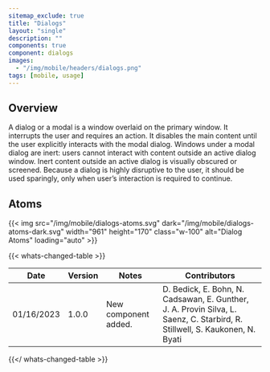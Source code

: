 ```yaml
---
sitemap_exclude: true
title: "Dialogs"
layout: "single"
description: ""
components: true
component: dialogs
images:
  - "/img/mobile/headers/dialogs.png"
tags: [mobile, usage]
---
```

## Overview

A dialog or a modal is a window overlaid on the primary window. It interrupts the user and requires an action. It disables the main content until the user explicitly interacts with the modal dialog. Windows under a modal dialog are inert: users cannot interact with content outside an active dialog window. Inert content outside an active dialog is visually obscured or screened. Because a dialog is highly disruptive to the user, it should be used sparingly, only when user’s interaction is required to continue.

## Atoms

{{< img src="/img/mobile/dialogs-atoms.svg" dark="/img/mobile/dialogs-atoms-dark.svg" width="961" height="170" class="w-100" alt="Dialog Atoms" loading="auto" >}}

{{< whats-changed-table >}}

| Date       | Version | Notes                               | Contributors |
| ---------- | ------- | ----------------------------------- | ------------ |
| 01/16/2023 | 1.0.0   | New component added. | D. Bedick, E. Bohn, N. Cadsawan, E. Gunther, J. A. Provin Silva, L. Saenz, C. Starbird, R. Stillwell, S. Kaukonen, N. Byati   |

{{</ whats-changed-table >}}

